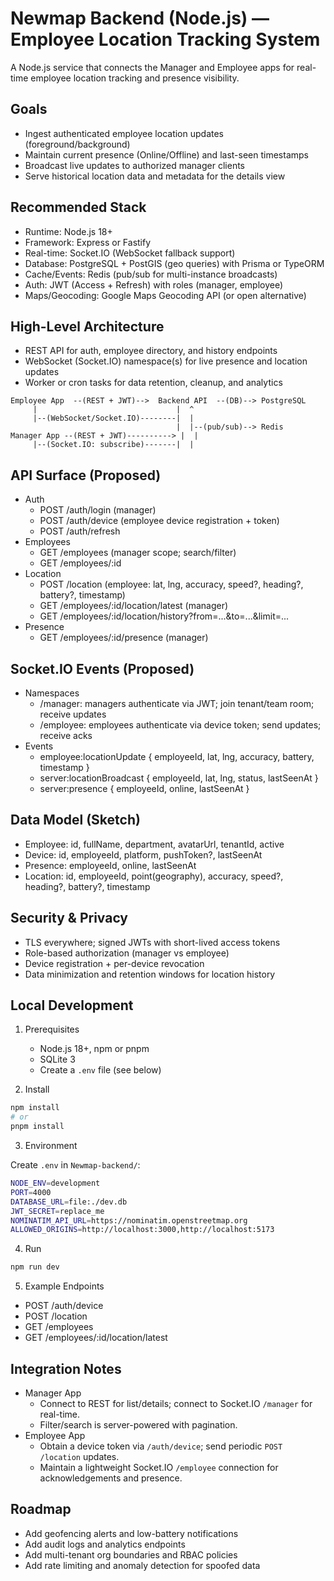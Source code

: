 # Newmap Backend (Node.js) — Employee Location Tracking System

A Node.js service that connects the Manager and Employee apps for real-time employee location tracking and presence visibility.

## Goals

- Ingest authenticated employee location updates (foreground/background)
- Maintain current presence (Online/Offline) and last-seen timestamps
- Broadcast live updates to authorized manager clients
- Serve historical location data and metadata for the details view

## Recommended Stack

- Runtime: Node.js 18+
- Framework: Express or Fastify
- Real-time: Socket.IO (WebSocket fallback support)
- Database: PostgreSQL + PostGIS (geo queries) with Prisma or TypeORM
- Cache/Events: Redis (pub/sub for multi-instance broadcasts)
- Auth: JWT (Access + Refresh) with roles (manager, employee)
- Maps/Geocoding: Google Maps Geocoding API (or open alternative)

## High-Level Architecture

- REST API for auth, employee directory, and history endpoints
- WebSocket (Socket.IO) namespace(s) for live presence and location updates
- Worker or cron tasks for data retention, cleanup, and analytics

```
Employee App  --(REST + JWT)-->  Backend API  --(DB)--> PostgreSQL
     |                               |  ^
     |--(WebSocket/Socket.IO)--------|  |
                                     |  |--(pub/sub)--> Redis
Manager App --(REST + JWT)----------> |  |
     |--(Socket.IO: subscribe)-------|  |
```

## API Surface (Proposed)

- Auth
  - POST /auth/login (manager)
  - POST /auth/device (employee device registration + token)
  - POST /auth/refresh
- Employees
  - GET /employees (manager scope; search/filter)
  - GET /employees/:id
- Location
  - POST /location (employee: lat, lng, accuracy, speed?, heading?, battery?, timestamp)
  - GET /employees/:id/location/latest (manager)
  - GET /employees/:id/location/history?from=...&to=...&limit=...
- Presence
  - GET /employees/:id/presence (manager)

## Socket.IO Events (Proposed)

- Namespaces
  - /manager: managers authenticate via JWT; join tenant/team room; receive updates
  - /employee: employees authenticate via device token; send updates; receive acks
- Events
  - employee:locationUpdate { employeeId, lat, lng, accuracy, battery, timestamp }
  - server:locationBroadcast { employeeId, lat, lng, status, lastSeenAt }
  - server:presence { employeeId, online, lastSeenAt }

## Data Model (Sketch)

- Employee: id, fullName, department, avatarUrl, tenantId, active
- Device: id, employeeId, platform, pushToken?, lastSeenAt
- Presence: employeeId, online, lastSeenAt
- Location: id, employeeId, point(geography), accuracy, speed?, heading?, battery?, timestamp

## Security & Privacy

- TLS everywhere; signed JWTs with short-lived access tokens
- Role-based authorization (manager vs employee)
- Device registration + per-device revocation
- Data minimization and retention windows for location history

## Local Development

1. Prerequisites
   - Node.js 18+, npm or pnpm
   - SQLite 3
   - Create a `.env` file (see below)

2. Install

```bash
npm install
# or
pnpm install
```

3. Environment

Create `.env` in `Newmap-backend/`:

```bash
NODE_ENV=development
PORT=4000
DATABASE_URL=file:./dev.db
JWT_SECRET=replace_me
NOMINATIM_API_URL=https://nominatim.openstreetmap.org
ALLOWED_ORIGINS=http://localhost:3000,http://localhost:5173
```

4. Run

```bash
npm run dev
```

5. Example Endpoints

- POST /auth/device
- POST /location
- GET /employees
- GET /employees/:id/location/latest

## Integration Notes

- Manager App
  - Connect to REST for list/details; connect to Socket.IO `/manager` for real-time.
  - Filter/search is server-powered with pagination.
- Employee App
  - Obtain a device token via `/auth/device`; send periodic `POST /location` updates.
  - Maintain a lightweight Socket.IO `/employee` connection for acknowledgements and presence.

## Roadmap

- Add geofencing alerts and low-battery notifications
- Add audit logs and analytics endpoints
- Add multi-tenant org boundaries and RBAC policies
- Add rate limiting and anomaly detection for spoofed data
